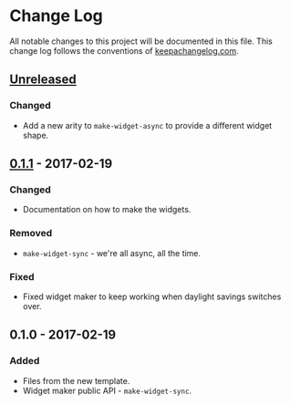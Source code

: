 # Change Log
All notable changes to this project will be documented in this file. This change log follows the conventions of [keepachangelog.com](http://keepachangelog.com/).

## [Unreleased]
### Changed
- Add a new arity to `make-widget-async` to provide a different widget shape.

## [0.1.1] - 2017-02-19
### Changed
- Documentation on how to make the widgets.

### Removed
- `make-widget-sync` - we're all async, all the time.

### Fixed
- Fixed widget maker to keep working when daylight savings switches over.

## 0.1.0 - 2017-02-19
### Added
- Files from the new template.
- Widget maker public API - `make-widget-sync`.

[Unreleased]: https://github.com/your-name/timer/compare/0.1.1...HEAD
[0.1.1]: https://github.com/your-name/timer/compare/0.1.0...0.1.1
